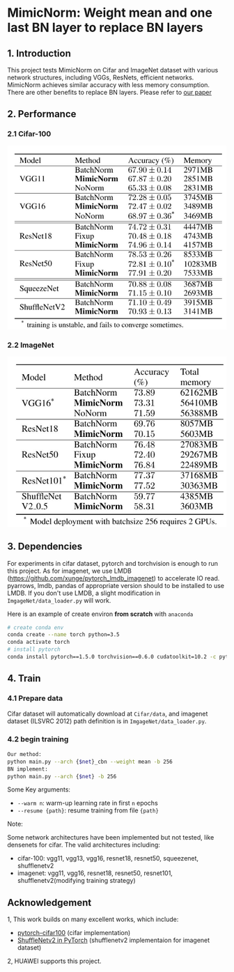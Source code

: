 # MimicNorm: Weight mean and one last BN layer to replace BN layers  

## 1. Introduction

This project tests MimicNorm on Cifar and ImageNet dataset with various network structures, including VGGs, ResNets, efficient networks. MimicNorm achieves similar accuracy with less memory consumption. There are other benefits to replace BN layers. Please refer to [our paper](https://arxiv.org/abs/ )


## 2. Performance

### 2.1 Cifar-100

![img](cifar.jpg)

### 2.2 ImageNet

![img](imagenet.jpg)


## 3. Dependencies

For experiments in cifar dataset, pytorch and torchvision is enough to run this project. As for imagenet, we use LMDB (https://github.com/xunge/pytorch_lmdb_imagenet) to accelerate IO read. pyarrows, lmdb, pandas of appropriate version should to be installed to use LMDB. If you don't use LMDB, a slight modification in `ImgageNet/data_loader.py` will work.

Here is an example of create environ **from scratch** with `anaconda`

```sh
# create conda env
conda create --name torch python=3.5
conda activate torch
# install pytorch
conda install pytorch==1.5.0 torchvision==0.6.0 cudatoolkit=10.2 -c pytorch

```


## 4. Train

### 4.1 Prepare data

Cifar dataset will automatically download at `Cifar/data`, and imagenet dataset (ILSVRC 2012) path definition is in `ImgageNet/data_loader.py`.


### 4.2 begin training


```bash
Our method:
python main.py --arch {$net}_cbn --weight mean -b 256
BN implement:
python main.py --arch {$net} -b 256
```

Some Key arguments:

- `--warm n`: warm-up learning rate in first `n` epochs
- `--resume {path}`: resume training from file `{path}`

Note:

Some network architectures have been implemented but not tested, like densenets for cifar. The valid architectures including: 

- cifar-100: vgg11, vgg13, vgg16, resnet18, resnet50, squeezenet, shufflenetv2
- imagenet: vgg11, vgg16, resnet18, resnet50, resnet101, shufflenetv2(modifying training strategy)


## Acknowledgement
1, This work builds on many excellent works, which include:

- [pytorch-cifar100](https://github.com/weiaicunzai/pytorch-cifar100) (cifar implementation)
- [ShuffleNetv2 in PyTorch](https://github.com/Randl/ShuffleNetV2-pytorch) (shufflenetv2 implementaion for imagenet dataset)

2, HUAWEI supports this project.


